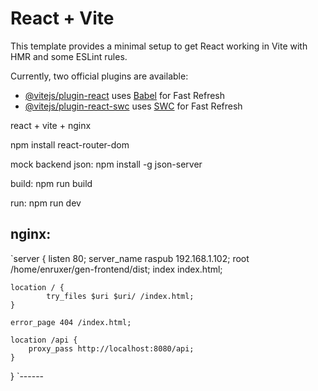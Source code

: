 # React + Vite

This template provides a minimal setup to get React working in Vite with HMR and some ESLint rules.

Currently, two official plugins are available:

- [@vitejs/plugin-react](https://github.com/vitejs/vite-plugin-react/blob/main/packages/plugin-react/README.md) uses [Babel](https://babeljs.io/) for Fast Refresh
- [@vitejs/plugin-react-swc](https://github.com/vitejs/vite-plugin-react-swc) uses [SWC](https://swc.rs/) for Fast Refresh

react + vite + nginx

npm install react-router-dom

mock backend json:
 npm install -g json-server

build:
npm run build

run:
npm run dev

nginx:
-------
`server {
    listen 80;
    server_name raspub 192.168.1.102;
    root /home/enruxer/gen-frontend/dist;
    index index.html;

    location / {
            try_files $uri $uri/ /index.html;
    }

    error_page 404 /index.html;

    location /api {
        proxy_pass http://localhost:8080/api;
    }

}
`------